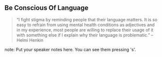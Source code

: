 ## Be Conscious Of Language

> “I fight stigma by reminding people that their language matters. It
> is so easy to refrain from using mental health conditions as
> adjectives and in my experience, most people are willing to replace
> their usage of it with something else if I explain why their
> language is problematic.” – Helmi Henkin 

note:
    Put your speaker notes here.
    You can see them pressing 's'.
